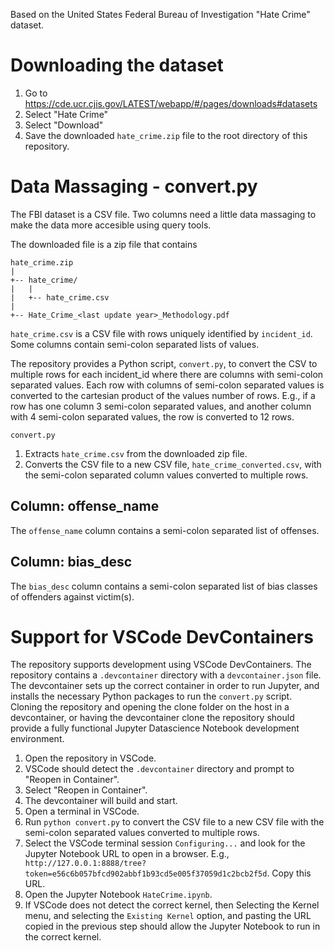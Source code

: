 Based on the United States Federal Bureau of Investigation "Hate Crime" dataset. 

# Downloading the dataset
1. Go to https://cde.ucr.cjis.gov/LATEST/webapp/#/pages/downloads#datasets
1. Select "Hate Crime"
1. Select "Download"
1. Save the downloaded `hate_crime.zip` file to the root directory of this repository.

# Data Massaging - convert.py
The FBI dataset is a CSV file. Two columns need a little data massaging to 
make the data more accesible using query tools.

The downloaded file is a zip file that contains 
```
hate_crime.zip
|
+-- hate_crime/
|   |
|   +-- hate_crime.csv
|
+-- Hate_Crime_<last update year>_Methodology.pdf
```

`hate_crime.csv` is a CSV file with rows uniquely identified by `incident_id`. Some columns contain semi-colon separated lists of values. 

The repository provides a Python script, `convert.py`, to convert the CSV to multiple rows for each incident_id where there are columns with semi-colon separated values. Each row with columns of semi-colon separated values is converted to the cartesian product of the values number of rows. E.g., if a row has one column 3 semi-colon separated values, and another column with 4 semi-colon separated values, the row is converted to 12 rows.
    
`convert.py`
1. Extracts `hate_crime.csv` from the downloaded zip file.
1. Converts the CSV file to a new CSV file, `hate_crime_converted.csv`, with the semi-colon separated column values converted to multiple rows.

## Column: offense_name
The `offense_name` column contains a semi-colon separated list of offenses.

## Column: bias_desc
The `bias_desc` column contains a semi-colon separated list of bias classes of offenders against victim(s).

# Support for VSCode DevContainers

The repository supports development using VSCode DevContainers. The repository contains a `.devcontainer` directory with a `devcontainer.json` file. The devcontainer sets up the correct container in order to run Jupyter, and installs the necessary Python packages to run the `convert.py` script. Cloning the repository and opening the clone folder on the host in a devcontainer, or having the devcontainer clone the repository should provide a fully functional Jupyter Datascience Notebook development environment.

1. Open the repository in VSCode.
1. VSCode should detect the `.devcontainer` directory and prompt to "Reopen in Container".
1. Select "Reopen in Container".
1. The devcontainer will build and start.
1. Open a terminal in VSCode.
1. Run `python convert.py` to convert the CSV file to a new CSV file with the semi-colon separated values converted to multiple rows.
1. Select the VSCode terminal session `Configuring...` and look for the Jupyter Notebook URL to open in a browser. E.g., ` http://127.0.0.1:8888/tree?token=e56c6b057bfcd902abbf1b93cd5e005f37059d1c2bcb2f5d`. Copy this URL.
1. Open the Jupyter Notebook `HateCrime.ipynb`.
1. If VSCode does not detect the correct kernel, then Selecting the Kernel menu, and selecting the `Existing Kernel` option, and pasting the URL copied in the previous step should allow the Jupyter Notebook to run in the correct kernel.
